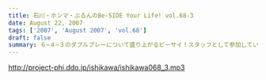 ```yaml
---
title: 石川・ホンマ・ぶるんのBe-SIDE Your Life! vol.68-3
date: August 22, 2007
tags: ['2007', 'August 2007', 'vol.68']
draft: false
summary: ６−４−３のダブルプレーについて盛り上がるビーサイ！スタッフとして参加している、後楽園遊園地で行われた「くりぃむしちゅ〜」のイベントでもビーサイバッグを持ち歩くリスナーも見受けられましたヨ！「仕事をしている時には声かけ禁止」等．．．ビーサイ憲法の遵守が絶対的なものになってきていますな。NAMAE
---
```


http://project-phi.ddo.jp/ishikawa/ishikawa068_3.mp3
